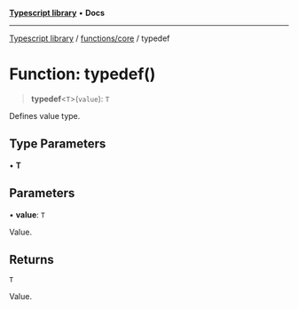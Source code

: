 [**Typescript library**](../../../index.md) • **Docs**

***

[Typescript library](../../../modules.md) / [functions/core](../index.md) / typedef

# Function: typedef()

> **typedef**\<`T`\>(`value`): `T`

Defines value type.

## Type Parameters

• **T**

## Parameters

• **value**: `T`

Value.

## Returns

`T`

Value.
